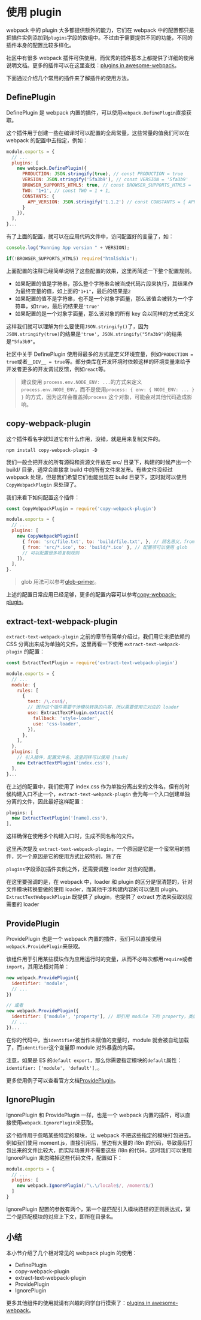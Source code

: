 # 使用 plugin

webpack 中的 plugin 大多都提供额外的能力，它们在 webpack 中的配置都只是把插件实例添加到`plugins`字段的数组中。不过由于需要提供不同的功能，不同的插件本身的配置比较多样化。

社区中有很多 webpack 插件可供使用，而优秀的插件基本上都提供了详细的使用说明文档。更多的插件可以在这里查找：[plugins in awesome-webpack](https://link.juejin.im/?target=https%3A%2F%2Fgithub.com%2Fwebpack-contrib%2Fawesome-webpack%23webpack-plugins)。

下面通过介绍几个常用的插件来了解插件的使用方法。

## DefinePlugin

DefinePlugin 是 webpack 内置的插件，可以使用`webpack.DefinePlugin`直接获取。

这个插件用于创建一些在编译时可以配置的全局常量，这些常量的值我们可以在 webpack 的配置中去指定，例如：

```js
module.exports = {
  // ...
  plugins: [
    new webpack.DefinePlugin({
      PRODUCTION: JSON.stringify(true), // const PRODUCTION = true
      VERSION: JSON.stringify('5fa3b9'), // const VERSION = '5fa3b9'
      BROWSER_SUPPORTS_HTML5: true, // const BROWSER_SUPPORTS_HTML5 = 'true'
      TWO: '1+1', // const TWO = 1 + 1,
      CONSTANTS: {
        APP_VERSION: JSON.stringify('1.1.2') // const CONSTANTS = { APP_VERSION: '1.1.2' }
      }
    }),
  ],
}...
```

有了上面的配置，就可以在应用代码文件中，访问配置好的变量了，如：

```js
console.log("Running App version " + VERSION);

if(!BROWSER_SUPPORTS_HTML5) require("html5shiv");
```

上面配置的注释已经简单说明了这些配置的效果，这里再简述一下整个配置规则。

* 如果配置的值是字符串，那么整个字符串会被当成代码片段来执行，其结果作为最终变量的值，如上面的`"1+1"`，最后的结果是`2`
* 如果配置的值不是字符串，也不是一个对象字面量，那么该值会被转为一个字符串，如`true`，最后的结果是`'true'`
* 如果配置的是一个对象字面量，那么该对象的所有 key 会以同样的方式去定义

这样我们就可以理解为什么要使用`JSON.stringify()`了，因为`JSON.stringify(true)`的结果是`'true'`，`JSON.stringify("5fa3b9")`的结果是`"5fa3b9"`。

社区中关于 DefinePlugin 使用得最多的方式是定义环境变量，例如`PRODUCTION = true`或者`__DEV__ = true`等。部分类库在开发环境时依赖这样的环境变量来给予开发者更多的开发调试反馈，例如`react`等。

> 建议使用 `process.env.NODE_ENV: ...`的方式来定义`process.env.NODE_ENV`，而不是使用`process: { env: { NODE_ENV: ... } }` 的方式，因为这样会覆盖掉`process` 这个对象，可能会对其他代码造成影响。

## copy-webpack-plugin

这个插件看名字就知道它有什么作用，没错，就是用来复制文件的。

```
npm install copy-webpack-plugin -D
```

我们一般会把开发的所有源码和资源文件放在 src/ 目录下，构建的时候产出一个 build/ 目录，通常会直接拿 build 中的所有文件来发布。有些文件没经过 webpack 处理，但是我们希望它们也能出现在 build 目录下，这时就可以使用 `CopyWebpackPlugin` 来处理了。

我们来看下如何配置这个插件：

```js
const CopyWebpackPlugin = require('copy-webpack-plugin')

module.exports = {
  // ...
  plugins: [
    new CopyWebpackPlugin([
      { from: 'src/file.txt', to: 'build/file.txt', }, // 顾名思义，from 配置来源，to 配置目标路径
      { from: 'src/*.ico', to: 'build/*.ico' }, // 配置项可以使用 glob
      // 可以配置很多项复制规则
    ]),
  ],
}.
```

> glob 用法可以参考[glob-primer](https://link.juejin.im/?target=https%3A%2F%2Fgithub.com%2Fisaacs%2Fnode-glob%23glob-primer)。

上述的配置日常应用已经足够，更多的配置内容可以参考[copy-webpack-plugin](https://link.juejin.im/?target=https%3A%2F%2Fgithub.com%2Fwebpack-contrib%2Fcopy-webpack-plugin)。

## extract-text-webpack-plugin

`extract-text-webpack-plugin` 之前的章节有简单介绍过，我们用它来把依赖的 CSS 分离出来成为单独的文件。这里再看一下使用 `extract-text-webpack-plugin` 的配置：

```js
const ExtractTextPlugin = require('extract-text-webpack-plugin')

module.exports = {
  // ...
  module: {
    rules: [
      {
        test: /\.css$/,
        // 因为这个插件需要干涉模块转换的内容，所以需要使用它对应的 loader
        use: ExtractTextPlugin.extract({ 
          fallback: 'style-loader',
          use: 'css-loader',
        }), 
      },
    ],
  },
  plugins: [
    // 引入插件，配置文件名，这里同样可以使用 [hash]
    new ExtractTextPlugin('index.css'),
  ],
}...
```

在上述的配置中，我们使用了 index.css 作为单独分离出来的文件名，但有的时候构建入口不止一个，`extract-text-webpack-plugin` 会为每一个入口创建单独分离的文件，因此最好这样配置：

```js
plugins: [
  new ExtractTextPlugin('[name].css'),
],
```

这样确保在使用多个构建入口时，生成不同名称的文件。

这里再次提及 `extract-text-webpack-plugin`，一个原因是它是一个蛮常用的插件，另一个原因是它的使用方式比较特别，除了在

`plugins`字段添加插件实例之外，还需要调整 loader 对应的配置。

在这里要强调的是，在 webpack 中，loader 和 plugin 的区分是很清楚的，针对文件模块转换要做的使用 loader，而其他干涉构建内容的可以使用 plugin。 `ExtractTextWebpackPlugin` 既提供了 plugin，也提供了 extract 方法来获取对应需要的 loader

## ProvidePlugin

ProvidePlugin 也是一个 webpack 内置的插件，我们可以直接使用`webpack.ProvidePlugin`来获取。

该组件用于引用某些模块作为应用运行时的变量，从而不必每次都用`require`或者`import`，其用法相对简单：

```js
new webpack.ProvidePlugin({
  identifier: 'module',
  // ...
})

// 或者
new webpack.ProvidePlugin({
  identifier: ['module', 'property'], // 即引用 module 下的 property，类似 import { property } from 'module'
  // ...
})...
```

在你的代码中，当`identifier`被当作未赋值的变量时，module 就会被自动加载了，而`identifier`这个变量即 module 对外暴露的内容。

注意，如果是 ES 的`default export`，那么你需要指定模块的`default`属性：`identifier: ['module', 'default'],`。

更多使用例子可以查看官方文档[ProvidePlugin](https://link.juejin.im/?target=https%3A%2F%2Fdoc.webpack-china.org%2Fplugins%2Fprovide-plugin%2F)。

## IgnorePlugin

IgnorePlugin 和 ProvidePlugin 一样，也是一个 webpack 内置的插件，可以直接使用`webpack.IgnorePlugin`来获取。

这个插件用于忽略某些特定的模块，让 webpack 不把这些指定的模块打包进去。例如我们使用 moment.js，直接引用后，里边有大量的 i18n 的代码，导致最后打包出来的文件比较大，而实际场景并不需要这些 i18n 的代码，这时我们可以使用 IgnorePlugin 来忽略掉这些代码文件，配置如下：

```js
module.exports = {
  // ...
  plugins: [
    new webpack.IgnorePlugin(/^\.\/locale$/, /moment$/)
  ]
}
```

IgnorePlugin 配置的参数有两个，第一个是匹配引入模块路径的正则表达式，第二个是匹配模块的对应上下文，即所在目录名。

## 小结 

本小节介绍了几个相对常见的 webpack plugin 的使用：

* DefinePlugin 
* copy-webpack-plugin 
* extract-text-webpack-plugin 
* ProvidePlugin
* IgnorePlugin 

更多其他组件的使用就请有兴趣的同学自行摸索了：[plugins in awesome-webpack](https://link.juejin.im/?target=https%3A%2F%2Fgithub.com%2Fwebpack-contrib%2Fawesome-webpack%23webpack-plugins)。

